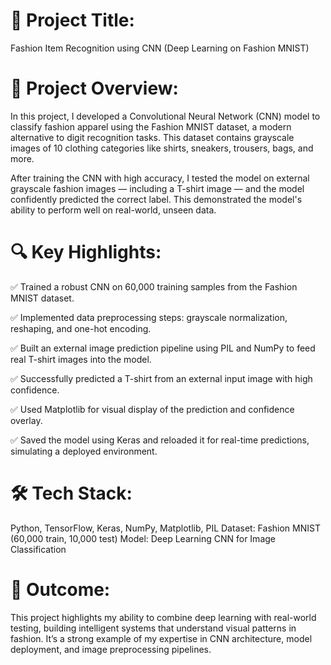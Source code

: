 # 👗 Project Title:
Fashion Item Recognition using CNN (Deep Learning on Fashion MNIST)

# 🚀 Project Overview:
In this project, I developed a Convolutional Neural Network (CNN) model to classify fashion apparel using the Fashion MNIST dataset, a modern alternative to digit recognition tasks. This dataset contains grayscale images of 10 clothing categories like shirts, sneakers, trousers, bags, and more.

After training the CNN with high accuracy, I tested the model on external grayscale fashion images — including a T-shirt image — and the model confidently predicted the correct label. This demonstrated the model's ability to perform well on real-world, unseen data.

# 🔍 Key Highlights:
✅ Trained a robust CNN on 60,000 training samples from the Fashion MNIST dataset.

✅ Implemented data preprocessing steps: grayscale normalization, reshaping, and one-hot encoding.

✅ Built an external image prediction pipeline using PIL and NumPy to feed real T-shirt images into the model.

✅ Successfully predicted a T-shirt from an external input image with high confidence.

✅ Used Matplotlib for visual display of the prediction and confidence overlay.

✅ Saved the model using Keras and reloaded it for real-time predictions, simulating a deployed environment.

# 🛠 Tech Stack:
Python, TensorFlow, Keras, NumPy, Matplotlib, PIL
Dataset: Fashion MNIST (60,000 train, 10,000 test)
Model: Deep Learning CNN for Image Classification

# 🎯 Outcome:
This project highlights my ability to combine deep learning with real-world testing, building intelligent systems that understand visual patterns in fashion. It’s a strong example of my expertise in CNN architecture, model deployment, and image preprocessing pipelines.
